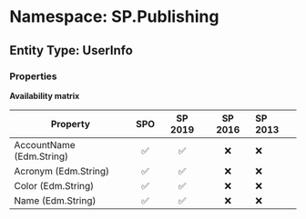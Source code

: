 # Namespace: SP.Publishing

## Entity Type: UserInfo

### Properties

**Availability matrix**

Property | SPO | SP 2019 | SP 2016 | SP 2013
----------|:---:|:-------:|:-------:|:-------
AccountName (Edm.String) | ✅ | ✅ | ❌ | ❌
Acronym (Edm.String) | ✅ | ✅ | ❌ | ❌
Color (Edm.String) | ✅ | ✅ | ❌ | ❌
Name (Edm.String) | ✅ | ✅ | ❌ | ❌

